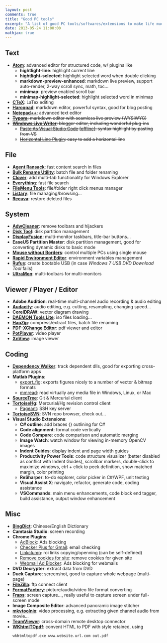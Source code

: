 ```yaml
---
layout: post
comments: true
title: "Good PC tools"
excerpt: "A list of good PC tools/softwares/extensions to make life much easier. :)"
date: 2013-05-24 11:00:00
mathjax: true
---
```


<!-- add TOC here -->
<div id="genTocHere"></div>

## Text
- [**Atom**](https://atom.io/): advanced editor for structured code, w/ plugins like
    - **hightlight-line**: highlight current line
    - **hightlight-selected**: highlight selected word when double clicking
    - **markdown-preview-enhanced**: markdown live preview, support auto-render, 2-way scroll sync, math, toc...
    - **minimap**: preview enabled scroll bar
    - **minimap-highlight-selected**: highlight selected word in minimap
- [**CTeX**](http://www.ctex.org/CTeXDownload): LaTex editing
- [**Haroopad**](http://pad.haroopress.com/user.html): markdown editor, powerful syntax, good for blog posting
- [**Notepad++**](http://notepad-plus-plus.org/download): advanced text editor
- ~~[**Typora**](https://www.typora.io/#windows): markdown editor with seamless live preview (WYSIWYG)~~
- ~~[**Windows Live Writer**](http://www.microsoft.com/en-us/download/details.aspx?id=8621): blogger editor, including wonderful plug-ins~~
    - ~~[Paste As Visual Studio Code](http://www.lavernockenterprises.co.uk/downloads/pasteasvisualstudiocode/pasteasvisualstudiocode.aspx) [[offline](https://bitbucket.org/herohuyongtao/files/downloads/WindowsLiveWriterPlugin-PasteAsVisualStudioCode1.8.0.0.msi)]: syntax highlight by pasting from VS~~
    - ~~[Horizontal Line Plugin](https://bitbucket.org/herohuyongtao/files/downloads/WindowsLiveWriterPlugin-HorizontalLine.zip): easy to add a horizontal line~~

## File
- [**Agent Ransack**](http://www.mythicsoft.com/agentransack/download): fast content search in files
- [**Bulk Rename Utility**](http://www.bulkrenameutility.co.uk/Download.php): batch file and folder renaming
- [**Clover**](http://ejie.me/): add multi-tab functionality for Windows Explorer
- [**Everything**](http://www.voidtools.com/downloads/): fast file search
- [**FileMenu Tools**](http://www.lopesoft.com/en/filemenutools/download): file/folder right click menus manager
- [**Listary**](http://www.listary.com/download): file managing/browsing…
- [**Recuva**](https://www.piriform.com/recuva/download): restore deleted files

## System
- [**AdwCleaner**](https://toolslib.net/downloads/viewdownload/1-adwcleaner/): remove toolbars and hijackers
- [**Disk Tool**](http://www.disktool.cn/feature.html): disk partition management
- [**DisplayFusion**](http://www.displayfusion.com/Download/): multi-monitor taskbars, title-bar buttons...
- **EaseUS Partition Master**: disk partition management, good for converting dynamic disks to basic mode
- [**Mouse without Borders**](http://www.microsoft.com/en-hk/download/details.aspx?id=35460): control multiple PCs using single mouse
- [**Rapid Environment Editor**](http://www.rapidee.com/en/download): environment variables management
- [**Rufus**](https://rufus.akeo.ie/): create bootable USB (in case *Windows 7 USB DVD Download Tool* fails)
- [**UltraMon**](https://www.realtimesoft.com/ultramon/download.asp): multi-toolbars for multi-monitors

## Viewer / Player / Editor
- **Adobe Audition**: real-time multi-channel audio recording & audio editing
- [**Audacity**](http://audacity.sourceforge.net/download/): audio editing, e.g. cutting, resampling, changing speed…
- **CorelDRAW**: vector diagram drawing
- [**DAEMON Tools Lite**](http://www.disk-tools.com/download/daemon): iso files loading…
- [**HaoZip**](http://haozip.2345.com/Eng/index_en.htm): compress/extract files, batch file renaming
- [**PDF-XChange Editor**](http://www.tracker-software.com/product/pdf-xchange-editor): pdf viewer and editor
- [**PotPlayer**](http://potplayer.daum.net/): video player
- [**XnView**](http://www.xnview.com/en/xnview/): image viewer

## Coding
- [**Dependency Walker**](http://www.dependencywalker.com/): track dependent dlls, good for exporting cross-platform apps
- **Matlab Plugins**:
    - [export_fig](http://www.mathworks.com/matlabcentral/fileexchange/23629-exportfig): exports figures nicely to a number of vector & bitmap formats
    - [mmread](http://www.mathworks.com/matlabcentral/fileexchange/8028-mmread): read virtually any media file in Windows, Linux, or Mac
- [**SourceTree**](http://www.sourcetreeapp.com/): Git & Mercurial client
- [**TortoiseHg**](http://tortoisehg.bitbucket.org/download/): Mercurial/Hg revision control client
    - [Pageant](http://www.chiark.greenend.org.uk/~sgtatham/putty/download.html): SSH key server
- [**TortoiseSVN**](http://tortoisesvn.net/downloads.html): SVN repo browser, check out...
- **Visual Studio Extensions**:
    - **C# outline**: add braces {} outlining for C#
    - **Code alignment**: format code vertically
    - **Code Compare**: code comparison and automatic merging
    - **Image Watch**: watch window for viewing in-memory OpenCV images
    - **Indent Guides**: display indent and page width guides
    - **Productivity Power Tools**: code structure visualizer (better disabled as conflict with Indent Guides), scrollbar markers, double-click to maximize windows, ctrl + click to peek definition, show matched margin, color printing
    - **ReSharper**: to-do explorer, color picker in C#/WPF, unit testing
    - **Visual Assist X**: navigate, refactor, generate code, coding assistance
    - **VSCommands**: main menu enhancements, code block end tagger, build assistance, output window enhancement

## Misc
- [**BingDict**](http://bing.msn.cn/dict/desktop/): Chinese/English Dictionary
- **Camtasia Studio**: screen recording
- **Chrome Plugins**:
    - [AdBlock](https://chrome.google.com/webstore/detail/adblock/gighmmpiobklfepjocnamgkkbiglidom): Ads blocking
    - [Checker Plus for Gmail](https://chrome.google.com/webstore/detail/checker-plus-for-gmail/oeopbcgkkoapgobdbedcemjljbihmemj): email checking
    - [Linkclump](https://chrome.google.com/webstore/detail/linkclump/lfpjkncokllnfokkgpkobnkbkmelfefj): roi links copying/openning (can be self-defined)
    - [Remove cookies for site](https://chrome.google.com/webstore/detail/remove-cookies-for-site/lmfdblomdpkcniknaenceeogpgepocmm): remove cookies for given site
    - [Webmail Ad Blocker](https://chrome.google.com/webstore/detail/webmail-ad-blocker/cbhfdchmklhpcngcgjmpdbjakdggkkjp): Ads blocking for webmails
- **DVD Decrypter**: extract data from DVD
- **Duck Capture**: screenshot, good to capture whole webpage (multi-page)
- [**FileZilla**](https://filezilla-project.org/): ftp connect client
- [**FormatFactory**](http://www.pcfreetime.com/download.html): picture/audio/video file format converting
- [**Fraps**](http://www.fraps.com/download.php): screen capture…, really useful to capture screen under full-screen mode
- **Image Composite Editor**: advanced panoramic image stitcher
- [**mkvtoolnix**](https://www.bunkus.org/videotools/mkvtoolnix/downloads.html): video processing, e.g. extracting given channel audio from movie…
- [**TeamViewer**](http://www.teamviewer.com/en/download/windows.aspx): cross-domain remote desktop connector
- [**WKhtmlTOpdf**](http://wkhtmltopdf.org/downloads.html): convent HTML to PDF with style retained, using
  ```dos
  wkhtmltopdf.exe www.website.url.com out.pdf
  ```
